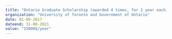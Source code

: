 ```yaml
---
title: "Ontario Graduate Scholarship (awarded 4 times, for 1 year each)"
organization: "University of Toronto and Government of Ontario"
date: 01-09-2017
dateend: 31-08-2021
value: "15000$/year"
---
```

